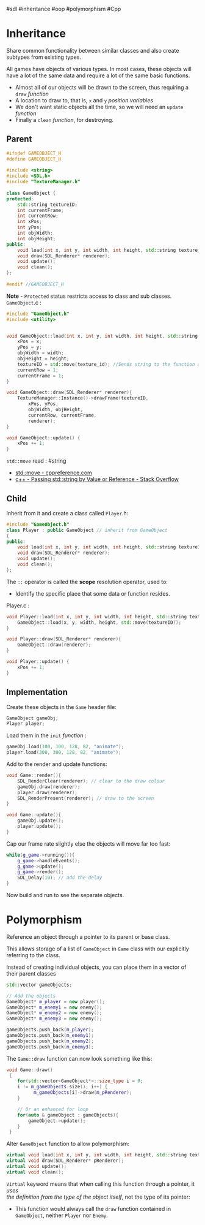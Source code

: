 #sdl #inheritance #oop #polymorphism #Cpp 
# Inheritance
Share common functionality between similar classes and also create subtypes from existing types.

All games have objects of various types. In most cases, these objects will have a lot of the same data and require a lot of the same basic functions.
-  Almost all of our objects will be drawn to the screen, thus requiring a `draw` *function*
- A location to draw to, that is, `x` and `y` *position variables*
- We don't want static objects all the time, so we will need an `update` *function* 
- Finally a `clean` *function*, for destroying.

## Parent

```c++
#ifndef GAMEOBJECT_H  
#define GAMEOBJECT_H  
  
#include <string>  
#include <SDL.h>  
#include "TextureManager.h"  
  
class GameObject {  
protected:  
    std::string textureID;  
    int currentFrame;  
    int currentRow;  
    int xPos;  
    int yPos;  
    int objWidth;  
    int objHeight;  
public:  
    void load(int x, int y, int width, int height, std::string texture_id); 
    void draw(SDL_Renderer* renderer);  
    void update();  
    void clean();  
};  
  
#endif //GAMEOBJECT_H
```

**Note** - `Protected` status restricts access to class and sub classes.
`GameObject`.c :

```c++
#include "GameObject.h"
#include <utility>


void GameObject::load(int x, int y, int width, int height, std::string texture_id){
    xPos = x;
    yPos = y;
    objWidth = width;
    objHeight = height;
    textureID = std::move(texture_id); //Sends string to the function and the caller of the function will never use the string again
    currentRow = 1;
    currentFrame = 1;
}

void GameObject::draw(SDL_Renderer* renderer){
    TextureManager::Instance()->drawFrame(textureID,
        xPos, yPos,
        objWidth, objHeight,
        currentRow, currentFrame,
        renderer);
}

void GameObject::update() {
    xPos += 1;
}
```

`std::move` read : #string 
- [std::move - cppreference.com](https://en.cppreference.com/w/cpp/utility/move)
- [c++ - Passing std::string by Value or Reference - Stack Overflow](https://stackoverflow.com/questions/10789740/passing-stdstring-by-value-or-reference)

## Child
Inherit from it and create a class called `Player`.h:

```c++
#include "GameObject.h"
class Player : public GameObject // inherit from GameObject
{
public:
	void load(int x, int y, int width, int height, std::string textureID);
	void draw(SDL_Renderer* renderer);
	void update();
	void clean();
};   
```

The `::` operator is called the **scope** resolution operator, used to:
- Identify the specific place that some data or function resides.

Player.c :
```c++
void Player::load(int x, int y, int width, int height, std::string textureID){
	GameObject::load(x, y, width, height, std::move(textureID));
} 

void Player::draw(SDL_Renderer* renderer){
	GameObject::draw(renderer);
}

void Player::update() { 
	xPos += 1; 
}
```

## Implementation

Create these objects in the `Game` header file: 
```c++
GameObject gameObj; 
Player player;
```

Load them in the `init` *function* :
```c++
gameObj.load(100, 100, 128, 82, "animate"); 
player.load(300, 300, 128, 82, "animate");
```

Add to the render and update functions:
```c++
void Game::render(){
	SDL_RenderClear(renderer); // clear to the draw colour
	gameObj.draw(renderer);
	player.draw(renderer);
	SDL_RenderPresent(renderer); // draw to the screen
}

void Game::update(){
	gameObj.update();
	player.update();
}
```

Cap our frame rate slightly else the objects will move far too fast:
```c++
while(g_game->running()){
	g_game->handleEvents();
	g_game->update();
	g_game->render();
	SDL_Delay(10); // add the delay
}
```

Now build and run to see the separate objects.

# Polymorphism
Reference an object through a pointer to its parent or base class.

This allows storage of a list of `GameObject` in `Game` class with our explicitly referring to the class.

Instead of  creating individual objects, you can place them in a vector of their parent classes
```c++
std::vector gameObjects;

// Add the objects
GameObject* m_player = new player();
GameObject* m_enemy1 = new enemy();
GameObject* m_enemy2 = new enemy();
GameObject* m_enemy3 = new enemy();

gameObjects.push_back(m_player); 
gameObjects.push_back(m_enemy1); 
gameObjects.push_back(m_enemy2); 
gameObjects.push_back(m_enemy3);

```

The `Game::draw` function can now look something like this:
```c++
void Game::draw()
 {
	for(std::vector<GameObject*>::size_type i = 0;
	i != m_gameObjects.size(); i++) {
		  m_gameObjects[i]->draw(m_pRenderer);
	}

	// Or an enhanced for loop
	for(auto & gameObject : gameObjects){  
	    gameObject->update();  
	}
 }
```


Alter `GameObject` function to allow polymorphism:
```c++
virtual void load(int x, int y, int width, int height, std::string textureID);
virtual void draw(SDL_Renderer* pRenderer);
virtual void update();
virtual void clean();
```

`Virtual` keyword means that when calling this function through a pointer, it *uses  
the definition from the type of the object itself*, not the type of its pointer:
- This function would always call the `draw` function contained in `GameObject`, neither `Player` nor `Enemy`.